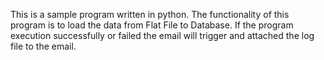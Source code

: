 This is a sample program written in python. The functionality of this program is to load the data from Flat File to Database. If the program execution successfully or failed the email will trigger and attached the log file to the email. 
